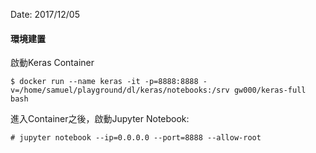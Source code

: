 
Date: 2017/12/05

#### 環境建置
啟動Keras Container

```
$ docker run --name keras -it -p=8888:8888 -v=/home/samuel/playground/dl/keras/notebooks:/srv gw000/keras-full bash
```
進入Container之後，啟動Jupyter Notebook:
```
# jupyter notebook --ip=0.0.0.0 --port=8888 --allow-root
```



